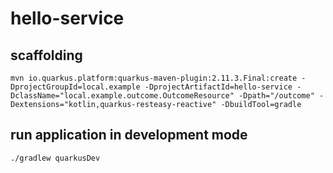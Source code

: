 # hello-service

## scaffolding

```shell
mvn io.quarkus.platform:quarkus-maven-plugin:2.11.3.Final:create -DprojectGroupId=local.example -DprojectArtifactId=hello-service -DclassName="local.example.outcome.OutcomeResource" -Dpath="/outcome" -Dextensions="kotlin,quarkus-resteasy-reactive" -DbuildTool=gradle
```

## run application in development mode

```shell
./gradlew quarkusDev
```
